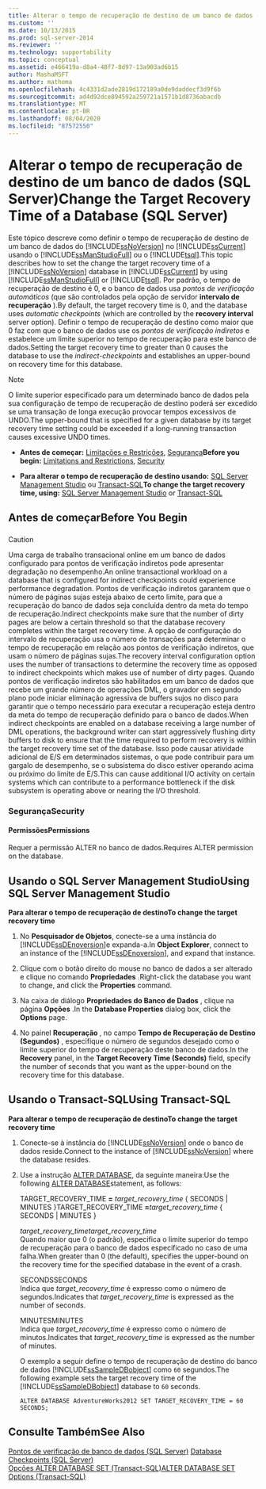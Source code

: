 ```yaml
---
title: Alterar o tempo de recuperação de destino de um banco de dados (SQL Server) | Microsoft Docs
ms.custom: ''
ms.date: 10/13/2015
ms.prod: sql-server-2014
ms.reviewer: ''
ms.technology: supportability
ms.topic: conceptual
ms.assetid: e466419a-d8a4-48f7-8d97-13a903ad6b15
author: MashaMSFT
ms.author: mathoma
ms.openlocfilehash: 4c4331d2ade2819d172189a0de9daddecf3d9f6b
ms.sourcegitcommit: ad4d92dce894592a259721a1571b1d8736abacdb
ms.translationtype: MT
ms.contentlocale: pt-BR
ms.lasthandoff: 08/04/2020
ms.locfileid: "87572550"
---
```

# <a name="change-the-target-recovery-time-of-a-database-sql-server"></a><span data-ttu-id="daf19-102">Alterar o tempo de recuperação de destino de um banco de dados (SQL Server)</span><span class="sxs-lookup"><span data-stu-id="daf19-102">Change the Target Recovery Time of a Database (SQL Server)</span></span>
  <span data-ttu-id="daf19-103">Este tópico descreve como definir o tempo de recuperação de destino de um banco de dados do [!INCLUDE[ssNoVersion](../../includes/ssnoversion-md.md)] no [!INCLUDE[ssCurrent](../../includes/sscurrent-md.md)] usando o [!INCLUDE[ssManStudioFull](../../includes/ssmanstudiofull-md.md)] ou o [!INCLUDE[tsql](../../includes/tsql-md.md)].</span><span class="sxs-lookup"><span data-stu-id="daf19-103">This topic describes how to set the change the target recovery time of a [!INCLUDE[ssNoVersion](../../includes/ssnoversion-md.md)] database in [!INCLUDE[ssCurrent](../../includes/sscurrent-md.md)] by using [!INCLUDE[ssManStudioFull](../../includes/ssmanstudiofull-md.md)] or [!INCLUDE[tsql](../../includes/tsql-md.md)].</span></span> <span data-ttu-id="daf19-104">Por padrão, o tempo de recuperação de destino é 0, e o banco de dados usa *pontos de verificação automáticos* (que são controlados pela opção de servidor **intervalo de recuperação** ).</span><span class="sxs-lookup"><span data-stu-id="daf19-104">By default, the target recovery time is 0, and the database uses *automatic checkpoints* (which are controlled by the **recovery interval** server option).</span></span> <span data-ttu-id="daf19-105">Definir o tempo de recuperação de destino como maior que 0 faz com que o banco de dados use os *pontos de verificação indiretos* e estabelece um limite superior no tempo de recuperação para este banco de dados.</span><span class="sxs-lookup"><span data-stu-id="daf19-105">Setting the target recovery time to greater than 0 causes the database to use the *indirect-checkpoints* and establishes an upper-bound on recovery time for this database.</span></span>  
  
> [!NOTE]  
>  <span data-ttu-id="daf19-106">O limite superior especificado para um determinado banco de dados pela sua configuração de tempo de recuperação de destino poderá ser excedido se uma transação de longa execução provocar tempos excessivos de UNDO.</span><span class="sxs-lookup"><span data-stu-id="daf19-106">The upper-bound that is specified for a given database by its target recovery time setting could be exceeded if a long-running transaction causes excessive UNDO times.</span></span>  
  
-   <span data-ttu-id="daf19-107">**Antes de começar:**  [Limitações e Restrições](#Restrictions), [Segurança](#Security)</span><span class="sxs-lookup"><span data-stu-id="daf19-107">**Before you begin:**  [Limitations and Restrictions](#Restrictions), [Security](#Security)</span></span>  
  
-   <span data-ttu-id="daf19-108">**Para alterar o tempo de recuperação de destino usando:**  [SQL Server Management Studio](#SSMSProcedure) ou [Transact-SQL](#TsqlProcedure)</span><span class="sxs-lookup"><span data-stu-id="daf19-108">**To change the target recovery time, using:**  [SQL Server Management Studio](#SSMSProcedure) or [Transact-SQL](#TsqlProcedure)</span></span>  
  
##  <a name="before-you-begin"></a><a name="BeforeYouBegin"></a> <span data-ttu-id="daf19-109">Antes de começar</span><span class="sxs-lookup"><span data-stu-id="daf19-109">Before You Begin</span></span>  
  
###  <a name="Restrictions"></a>  
  
> [!CAUTION]  
>  <span data-ttu-id="daf19-110">Uma carga de trabalho transacional online em um banco de dados configurado para pontos de verificação indiretos pode apresentar degradação no desempenho.</span><span class="sxs-lookup"><span data-stu-id="daf19-110">An online transactional workload on a database that is configured for indirect checkpoints could experience performance degradation.</span></span> <span data-ttu-id="daf19-111">Pontos de verificação indiretos garantem que o número de páginas sujas esteja abaixo de certo limite, para que a recuperação do banco de dados seja concluída dentro da meta do tempo de recuperação.</span><span class="sxs-lookup"><span data-stu-id="daf19-111">Indirect checkpoints make sure that the number of dirty pages are below a certain threshold so that the database recovery completes within the target recovery time.</span></span> <span data-ttu-id="daf19-112">A opção de configuração do intervalo de recuperação usa o número de transações para determinar o tempo de recuperação em relação aos pontos de verificação indiretos, que usam o número de páginas sujas.</span><span class="sxs-lookup"><span data-stu-id="daf19-112">The recovery interval configuration option uses the number of transactions to determine the recovery time as opposed to indirect checkpoints which makes use of number of dirty pages.</span></span> <span data-ttu-id="daf19-113">Quando pontos de verificação indiretos são habilitados em um banco de dados que recebe um grande número de operações DML, o gravador em segundo plano pode iniciar eliminação agressiva de buffers sujos no disco para garantir que o tempo necessário para executar a recuperação esteja dentro da meta do tempo de recuperação definido para o banco de dados.</span><span class="sxs-lookup"><span data-stu-id="daf19-113">When indirect checkpoints are enabled on a database receiving a large number of DML operations, the background writer can start aggressively flushing dirty buffers to disk to ensure that the time required to perform recovery is within the target recovery time set of the database.</span></span> <span data-ttu-id="daf19-114">Isso pode causar atividade adicional de E/S em determinados sistemas, o que pode contribuir para um gargalo de desempenho, se o subsistema do disco estiver operando acima ou próximo do limite de E/S.</span><span class="sxs-lookup"><span data-stu-id="daf19-114">This can cause additional I/O activity on certain systems which can contribute to a performance bottleneck if the disk subsystem is operating above or nearing the I/O threshold.</span></span>  
  
###  <a name="security"></a><a name="Security"></a> <span data-ttu-id="daf19-115">Segurança</span><span class="sxs-lookup"><span data-stu-id="daf19-115">Security</span></span>  
  
####  <a name="permissions"></a><a name="Permissions"></a> <span data-ttu-id="daf19-116">Permissões</span><span class="sxs-lookup"><span data-stu-id="daf19-116">Permissions</span></span>  
 <span data-ttu-id="daf19-117">Requer a permissão ALTER no banco de dados.</span><span class="sxs-lookup"><span data-stu-id="daf19-117">Requires ALTER permission on the database.</span></span>  
  
##  <a name="using-sql-server-management-studio"></a><a name="SSMSProcedure"></a> <span data-ttu-id="daf19-118">Usando o SQL Server Management Studio</span><span class="sxs-lookup"><span data-stu-id="daf19-118">Using SQL Server Management Studio</span></span>  
 <span data-ttu-id="daf19-119">**Para alterar o tempo de recuperação de destino**</span><span class="sxs-lookup"><span data-stu-id="daf19-119">**To change the target recovery time**</span></span>  
  
1.  <span data-ttu-id="daf19-120">No **Pesquisador de Objetos**, conecte-se a uma instância do [!INCLUDE[ssDEnoversion](../../includes/ssdenoversion-md.md)]e expanda-a.</span><span class="sxs-lookup"><span data-stu-id="daf19-120">In **Object Explorer**, connect to an instance of the [!INCLUDE[ssDEnoversion](../../includes/ssdenoversion-md.md)], and expand that instance.</span></span>  
  
2.  <span data-ttu-id="daf19-121">Clique com o botão direito do mouse no banco de dados a ser alterado e clique no comando **Propriedades** .</span><span class="sxs-lookup"><span data-stu-id="daf19-121">Right-click the database you want to change, and click the **Properties** command.</span></span>  
  
3.  <span data-ttu-id="daf19-122">Na caixa de diálogo **Propriedades do Banco de Dados** , clique na página **Opções** .</span><span class="sxs-lookup"><span data-stu-id="daf19-122">In the **Database Properties** dialog box, click the **Options** page.</span></span>  
  
4.  <span data-ttu-id="daf19-123">No painel **Recuperação** , no campo **Tempo de Recuperação de Destino (Segundos)** , especifique o número de segundos desejado como o limite superior do tempo de recuperação deste banco de dados.</span><span class="sxs-lookup"><span data-stu-id="daf19-123">In the **Recovery** panel, in the **Target Recovery Time (Seconds)** field, specify the number of seconds that you want as the upper-bound on the recovery time for this database.</span></span>  
  
##  <a name="using-transact-sql"></a><a name="TsqlProcedure"></a> <span data-ttu-id="daf19-124">Usando o Transact-SQL</span><span class="sxs-lookup"><span data-stu-id="daf19-124">Using Transact-SQL</span></span>  
 <span data-ttu-id="daf19-125">**Para alterar o tempo de recuperação de destino**</span><span class="sxs-lookup"><span data-stu-id="daf19-125">**To change the target recovery time**</span></span>  
  
1.  <span data-ttu-id="daf19-126">Conecte-se à instância do [!INCLUDE[ssNoVersion](../../includes/ssnoversion-md.md)] onde o banco de dados reside.</span><span class="sxs-lookup"><span data-stu-id="daf19-126">Connect to the instance of [!INCLUDE[ssNoVersion](../../includes/ssnoversion-md.md)] where the database resides.</span></span>  
  
2.  <span data-ttu-id="daf19-127">Use a instrução [ALTER DATABASE](/sql/t-sql/statements/alter-database-transact-sql-set-options), da seguinte maneira:</span><span class="sxs-lookup"><span data-stu-id="daf19-127">Use the following [ALTER DATABASE](/sql/t-sql/statements/alter-database-transact-sql-set-options)statement, as follows:</span></span>  
  
     <span data-ttu-id="daf19-128">TARGET_RECOVERY_TIME **=** _target_recovery_time_ { SECONDS | MINUTES }</span><span class="sxs-lookup"><span data-stu-id="daf19-128">TARGET_RECOVERY_TIME **=**_target_recovery_time_ { SECONDS | MINUTES }</span></span>  
  
     <span data-ttu-id="daf19-129">*target_recovery_time*</span><span class="sxs-lookup"><span data-stu-id="daf19-129">*target_recovery_time*</span></span>  
     <span data-ttu-id="daf19-130">Quando maior que 0 (o padrão), especifica o limite superior do tempo de recuperação para o banco de dados especificado no caso de uma falha.</span><span class="sxs-lookup"><span data-stu-id="daf19-130">When greater than 0 (the default), specifies the upper-bound on the recovery time for the specified database in the event of a crash.</span></span>  
  
     <span data-ttu-id="daf19-131">SECONDS</span><span class="sxs-lookup"><span data-stu-id="daf19-131">SECONDS</span></span>  
     <span data-ttu-id="daf19-132">Indica que *target_recovery_time* é expresso como o número de segundos.</span><span class="sxs-lookup"><span data-stu-id="daf19-132">Indicates that *target_recovery_time* is expressed as the number of seconds.</span></span>  
  
     <span data-ttu-id="daf19-133">MINUTES</span><span class="sxs-lookup"><span data-stu-id="daf19-133">MINUTES</span></span>  
     <span data-ttu-id="daf19-134">Indica que *target_recovery_time* é expresso como o número de minutos.</span><span class="sxs-lookup"><span data-stu-id="daf19-134">Indicates that *target_recovery_time* is expressed as the number of minutes.</span></span>  
  
     <span data-ttu-id="daf19-135">O exemplo a seguir define o tempo de recuperação de destino do banco de dados [!INCLUDE[ssSampleDBobject](../../includes/sssampledbobject-md.md)] como `60` segundos.</span><span class="sxs-lookup"><span data-stu-id="daf19-135">The following example sets the target recovery time of the [!INCLUDE[ssSampleDBobject](../../includes/sssampledbobject-md.md)] database to `60` seconds.</span></span>  
  
    ```  
    ALTER DATABASE AdventureWorks2012 SET TARGET_RECOVERY_TIME = 60 SECONDS;  
    ```  
  
## <a name="see-also"></a><span data-ttu-id="daf19-136">Consulte Também</span><span class="sxs-lookup"><span data-stu-id="daf19-136">See Also</span></span>  
 <span data-ttu-id="daf19-137">[Pontos de verificação de banco de dados &#40;SQL Server&#41;](database-checkpoints-sql-server.md) </span><span class="sxs-lookup"><span data-stu-id="daf19-137">[Database Checkpoints &#40;SQL Server&#41;](database-checkpoints-sql-server.md) </span></span>  
 [<span data-ttu-id="daf19-138">Opções ALTER DATABASE SET &#40;Transact-SQL&#41;</span><span class="sxs-lookup"><span data-stu-id="daf19-138">ALTER DATABASE SET Options &#40;Transact-SQL&#41;</span></span>](/sql/t-sql/statements/alter-database-transact-sql-set-options)  
  
  
